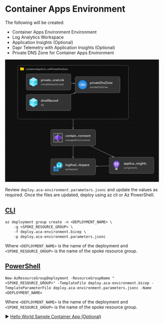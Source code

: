 # Container Apps Environment

The following will be created:

* Container Apps Environment Environment 
* Log Analytics Workspace
* Application Insights (Optional)
* Dapr Telemetry with Application Insights (Optional)
* Private DNS Zone for Container Apps Environment

![Container Apps Environment](./media/container-apps-environment.png)

Review `deploy.aca-environment.parameters.jsonc` and update the values as required. Once the files are updated, deploy using az cli or Az PowerShell.

## [CLI](#tab/CLI)

```azurecli
az deployment group create -n <DEPLOYMENT_NAME> \
    -g <SPOKE_RESOURCE_GROUP> \
    -f deploy.aca-environment.bicep \
    -p deploy.aca-environment.parameters.jsonc 
```

Where `<DEPLOYMENT_NAME>` is the name of the deployment and `<SPOKE_RESOURCE_GROUP>` is the name of the spoke resource group.

## [PowerShell](#tab/PowerShell)

```azurepowershell
New-AzResourceGroupDeployment -ResourceGroupName "<SPOKE_RESOURCE_GROUP>" -TemplateFile deploy.aca-environment.bicep -TemplateParameterFile deploy.aca-environment.parameters.jsonc -Name <DEPLOYMENT_NAME>
```

Where `<DEPLOYMENT_NAME>` is the name of the deployment and `<SPOKE_RESOURCE_GROUP>` is the name of the spoke resource group.

:arrow_forward: [Hello World Sample Container App (Optional)](../05-hello-world-sample-app)
